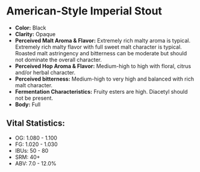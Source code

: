 # American-Style Imperial Stout

- **Color:** Black
- **Clarity:** Opaque
- **Perceived Malt Aroma & Flavor:** Extremely rich malty aroma is typical. Extremely rich malty flavor with full sweet malt character is typical. Roasted malt astringency and bitterness can be moderate but should not dominate the overall character.
- **Perceived Hop Aroma & Flavor:** Medium-high to high with floral, citrus and/or herbal character.
- **Perceived bitterness:** Medium-high to very high and balanced with rich malt character.
- **Fermentation Characteristics:** Fruity esters are high. Diacetyl should not be present.
- **Body:** Full

## Vital Statistics:

- OG: 1.080 - 1.100
- FG: 1.020 - 1.030
- IBUs: 50 - 80
- SRM: 40+
- ABV: 7.0 - 12.0% 
